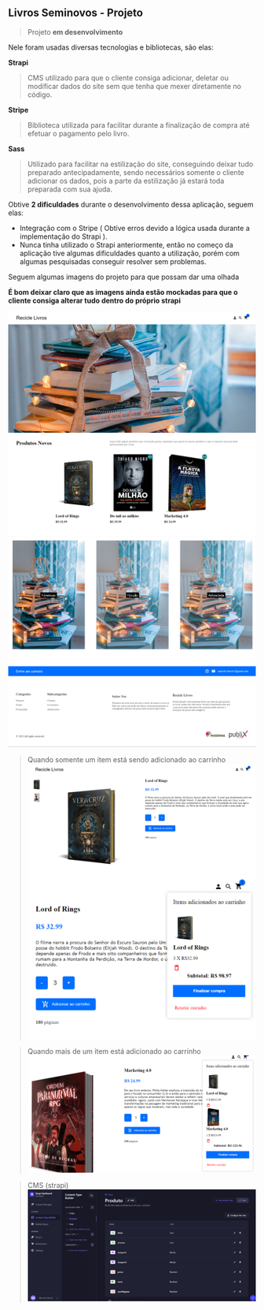 ## Livros Seminovos - Projeto

> Projeto **em desenvolvimento**

Nele foram usadas diversas tecnologias e bibliotecas, são elas:

**Strapi**

> CMS utilizado para que o cliente consiga adicionar, deletar ou modificar dados do site sem que tenha que mexer diretamente no código.

**Stripe**

> Biblioteca utilizada para facilitar durante a finalização de compra até efetuar o pagamento pelo livro.

**Sass**

> Utilizado para facilitar na estilização do site, conseguindo deixar tudo preparado antecipadamente, sendo necessários somente o cliente adicionar os dados, pois a parte da estilização já estará toda preparada com sua ajuda.

Obtive **2 dificuldades** durante o desenvolvimento dessa aplicação, seguem elas:

- Integração com o Stripe ( Obtive erros devido a lógica usada durante a implementação do Strapi ).
- Nunca tinha utilizado o Strapi anteriormente, então no começo da aplicação tive algumas dificuldades quanto a utilização, porém com algumas pesquisadas conseguir resolver sem problemas.

Seguem algumas imagens do projeto para que possam dar uma olhada

**É bom deixar claro que as imagens ainda estão mockadas para que o cliente consiga alterar tudo dentro do próprio strapi**

![Logo do Markdown](public/mdImages/img1.png)
![Logo do Markdown](public/mdImages/img2.png)
![Logo do Markdown](public/mdImages/img6.png)
![Logo do Markdown](public/mdImages/img3.png)

> Quando somente um item está sendo adicionado ao carrinho
> ![Logo do Markdown](public/mdImages/img4.png)
> ![Logo do Markdown](public/mdImages/cartItem.png)

> Quando mais de um item está adicionado ao carrinho
> ![Logo do Markdown](public/mdImages/cartSum.png)

> CMS (strapi)
> ![Logo do Markdown](public/mdImages/strapi.png)
